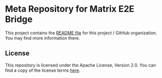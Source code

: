 # Meta Repository for Matrix E2E Bridge

This project contains the [README file](./profile/README.md) for this project / GitHub organization.
You may find more information there.

## License

This repository is licensed under the Apache License, Version 2.0.
You can find a copy of the license terms [here](./LICENSE).
